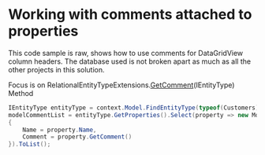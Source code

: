 ﻿# Working with comments attached to properties

This code sample is raw, shows how to use comments for DataGridView column headers. The database used is not broken apart as much as all the other projects in this solution.

Focus is on RelationalEntityTypeExtensions.[GetComment](https://docs.microsoft.com/en-us/dotnet/api/microsoft.entityframeworkcore.relationalentitytypeextensions.getcomment?view=efcore-3.1)(IEntityType) Method

```csharp
IEntityType entityType = context.Model.FindEntityType(typeof(Customers));
modelCommentList = entityType.GetProperties().Select(property => new ModelComment
{
    Name = property.Name,
    Comment = property.GetComment()
}).ToList();
```
